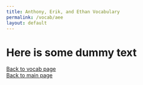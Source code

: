 ```yaml
---
title: Anthony, Erik, and Ethan Vocabulary
permalink: /vocab/aee
layout: default
---
```


# Here is some dummy text

[Back to vocab page](/vocab)
<br />
[Back to main page](/)
